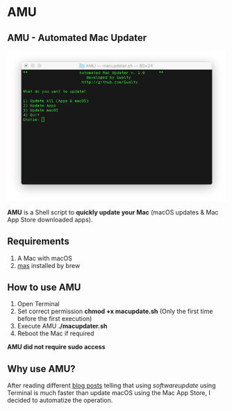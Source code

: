 # AMU
## AMU - Automated Mac Updater
<p align="center"><img src="AMU.png" alt="mas-cli" width="600" height="auto"></p>

**AMU** is a Shell script to **quickly update your Mac** (macOS updates & Mac App Store downloaded apps).

## Requirements
1) A Mac with macOS
2) [mas](https://github.com/mas-cli) installed by brew

## How to use AMU

1) Open Terminal
2) Set correct permission **chmod +x macupdate.sh** (Only the first time before the first execution)
3) Execute AMU **./macupdater.sh**
4) Reboot the Mac if required

**AMU did not require sudo access**

## Why use AMU?

After reading different [blog posts](https://9to5mac.com/2017/07/20/how-to-update-mac-using-terminal/) telling that using *softwareupdate* using Terminal is much faster than update macOS using the Mac App Store, I decided to automatize the operation.
